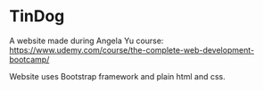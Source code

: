 # TinDog
A website made during Angela Yu course: https://www.udemy.com/course/the-complete-web-development-bootcamp/

Website uses Bootstrap framework and plain html and css.

 

